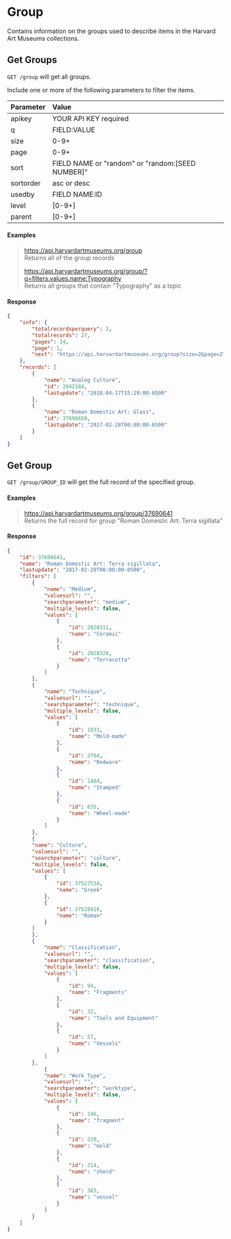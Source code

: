 # Group

Contains information on the groups used to describe items in the Harvard Art Museums collections.

## Get Groups

`GET /group` will get all groups.

Include one or more of the following parameters to filter the items.

| Parameter | Value |
| :--------- | :----- |
| apikey | YOUR API KEY required |
| q | FIELD:VALUE |
| size | 0-9+ |
| page | 0-9+ |
| sort | FIELD NAME or "random" or "random:[SEED NUMBER]" |
| sortorder | asc or desc |
| usedby | FIELD NAME:ID |
| level | [0-9+] |
| parent | [0-9+] |

#### Examples

> https://api.harvardartmuseums.org/group   
> Returns all of the group records    
>     
> https://api.harvardartmuseums.org/group/?q=filters.values.name:Typography   
> Returns all groups that contain "Typography" as a topic   

#### Response

```json
{
    "info": {
        "totalrecordsperquery": 2,
        "totalrecords": 27,
        "pages": 14,
        "page": 1,
        "next": "https://api.harvardartmuseums.org/group?size=2&page=2"
    },
    "records": [
        {
            "name": "Analog Culture",
            "id": 2042184,
            "lastupdate": "2018-04-17T15:29:00-0500"
        },
        {
            "name": "Roman Domestic Art: Glass",
            "id": 37690650,
            "lastupdate": "2017-02-28T00:00:00-0500"
        }
    ]
}
```

## Get Group

`GET /group/GROUP_ID` will get the full record of the specified group.

#### Examples

> https://api.harvardartmuseums.org/group/37690641    
> Returns the full record for group "Roman Domestic Art: Terra sigillata"   

#### Response

```json
{
    "id": 37690641,
    "name": "Roman Domestic Art: Terra sigillata",
    "lastupdate": "2017-02-28T00:00:00-0500",
    "filters": [
        {
            "name": "Medium",
            "valuesurl": "",
            "searchparameter": "medium",
            "multiple_levels": false,
            "values": [
                {
                    "id": 2028311,
                    "name": "Ceramic"
                },
                {
                    "id": 2028328,
                    "name": "Terracotta"
                }
            ]
        },
        {
            "name": "Technique",
            "valuesurl": "",
            "searchparameter": "technique",
            "multiple_levels": false,
            "values": [
                {
                    "id": 1033,
                    "name": "Mold-made"
                },
                {
                    "id": 2704,
                    "name": "Redware"
                },
                {
                    "id": 1484,
                    "name": "Stamped"
                },
                {
                    "id": 635,
                    "name": "Wheel-made"
                }
            ]
        },
        {
        "name": "Culture",
        "valuesurl": "",
        "searchparameter": "culture",
        "multiple_levels": false,
        "values": [
            {
                "id": 37527534,
                "name": "Greek"
            },
            {
                "id": 37528416,
                "name": "Roman"
            }
        ]
        },
        {
            "name": "Classification",
            "valuesurl": "",
            "searchparameter": "classification",
            "multiple_levels": false,
            "values": [
                {
                    "id": 94,
                    "name": "Fragments"
                },
                {
                    "id": 32,
                    "name": "Tools and Equipment"
                },
                {
                    "id": 57,
                    "name": "Vessels"
                }
            ]
        },
            {
            "name": "Work Type",
            "valuesurl": "",
            "searchparameter": "worktype",
            "multiple_levels": false,
            "values": [
                {
                    "id": 146,
                    "name": "fragment"
                },
                {
                    "id": 220,
                    "name": "mold"
                },
                {
                    "id": 314,
                    "name": "sherd"
                },
                {
                    "id": 383,
                    "name": "vessel"
                }
            ]
        }
    ]
}
```
